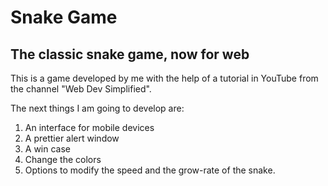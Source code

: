 # Snake Game
## The classic snake game, now for web

This is a game developed by me with the help of a tutorial in YouTube from the channel "Web Dev Simplified".

The next things I am going to develop are:

1. An interface for mobile devices
2. A prettier alert window
3. A win case 
4. Change the colors
5. Options to modify the speed and the grow-rate of the snake.
